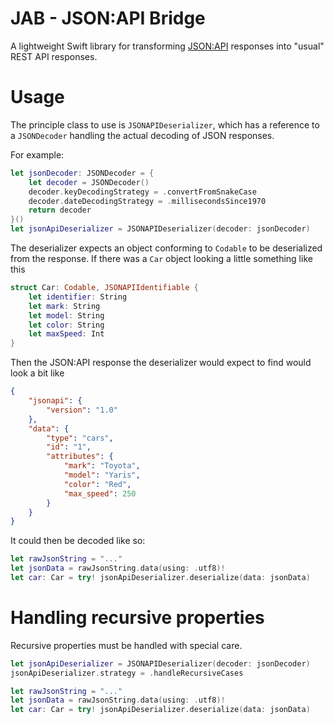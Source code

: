 # JAB - JSON:API Bridge

A lightweight Swift library for transforming [JSON:API](https://jsonapi.org) responses into "usual" REST API responses.

# Usage

The principle class to use is `JSONAPIDeserializer`, which has a reference to a `JSONDecoder` handling the actual decoding of JSON responses.

For example:
```swift
let jsonDecoder: JSONDecoder = {
    let decoder = JSONDecoder()
    decoder.keyDecodingStrategy = .convertFromSnakeCase
    decoder.dateDecodingStrategy = .millisecondsSince1970
    return decoder
}()
let jsonApiDeserializer = JSONAPIDeserializer(decoder: jsonDecoder)
```

The deserializer expects an object conforming to `Codable` to be deserialized from the response.
If there was a `Car` object looking a little something like this
```swift
struct Car: Codable, JSONAPIIdentifiable {
    let identifier: String
    let mark: String
    let model: String
    let color: String
    let maxSpeed: Int
}
```

Then the JSON:API response the deserializer would expect to find would look a bit like
```json
{
    "jsonapi": {
        "version": "1.0"
    },
    "data": {
        "type": "cars",
        "id": "1",
        "attributes": {
            "mark": "Toyota",
            "model": "Yaris",
            "color": "Red",
            "max_speed": 250
        }
    }
}
```

It could then be decoded like so:
```swift
let rawJsonString = "..."
let jsonData = rawJsonString.data(using: .utf8)!
let car: Car = try! jsonApiDeserializer.deserialize(data: jsonData)
```

# Handling recursive properties
Recursive properties must be handled with special care. 
```swift
let jsonApiDeserializer = JSONAPIDeserializer(decoder: jsonDecoder)
jsonApiDeserializer.strategy = .handleRecursiveCases

let rawJsonString = "..."
let jsonData = rawJsonString.data(using: .utf8)!
let car: Car = try! jsonApiDeserializer.deserialize(data: jsonData)
```
